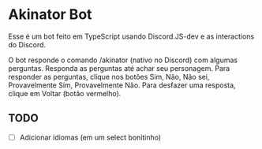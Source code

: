 # Akinator Bot

Esse é um bot feito em TypeScript usando Discord.JS-dev e as interactions do Discord.

O bot responde o comando /akinator (nativo no Discord)
com algumas perguntas. Responda as perguntas até achar seu personagem.
Para responder as perguntas, clique nos botões Sim, Não, Não sei, Provavelmente Sim, Provavelmente Não.
Para desfazer uma resposta, clique em Voltar (botão vermelho).

## TODO
- [ ] Adicionar idiomas (em um select bonitinho)